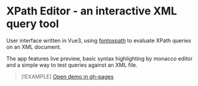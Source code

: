 # XPath Editor - an interactive XML query tool

User interface written in Vue3, using [fontoxpath](https://github.com/FontoXML/fontoxpath) to evaluate XPath queries on an XML document. 

The app features live preview, basic syntax highlighting by monacco editor and a simple way to test queries against an XML file.

> [!EXAMPLE]
> [Open demo in gh-pages](https://tq-bit.github.io/xpath-editor/)